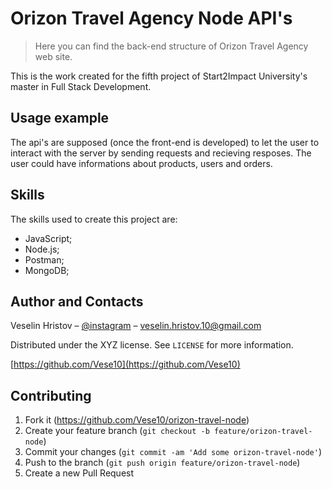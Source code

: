 # Orizon Travel Agency Node API's
> Here you can find the back-end structure of Orizon Travel Agency web site.

This is the work created for the fifth project of Start2Impact University's master in Full Stack Development. 


## Usage example

The api's are supposed (once the front-end is developed) to let the user to interact with the server by sending requests and recieving resposes. The user could have informations about products, users and orders.

## Skills

The skills used to create this project are:
 - JavaScript;
 - Node.js;
 - Postman;
 - MongoDB;

## Author and Contacts

Veselin Hristov – [@instagram](https://instagram.com/vese.10?igshid=OGQ5ZDc2ODk2ZA==) – veselin.hristov.10@gmail.com

Distributed under the XYZ license. See ``LICENSE`` for more information.

[https://github.com/Vese10](https://github.com/Vese10)

## Contributing

1. Fork it (<https://github.com/Vese10/orizon-travel-node>)
2. Create your feature branch (`git checkout -b feature/orizon-travel-node`)
3. Commit your changes (`git commit -am 'Add some orizon-travel-node'`)
4. Push to the branch (`git push origin feature/orizon-travel-node`)
5. Create a new Pull Request

<!-- Markdown link & img dfn's -->
[npm-image]: https://img.shields.io/npm/v/datadog-metrics.svg?style=flat-square
[npm-url]: https://npmjs.org/package/datadog-metrics
[npm-downloads]: https://img.shields.io/npm/dm/datadog-metrics.svg?style=flat-square
[travis-image]: https://img.shields.io/travis/dbader/node-datadog-metrics/master.svg?style=flat-square
[travis-url]: https://travis-ci.org/dbader/node-datadog-metrics
[wiki]: https://github.com/yourname/yourproject/wiki